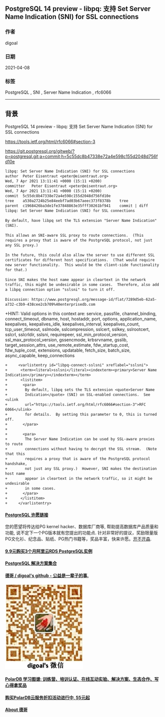 ## PostgreSQL 14 preview - libpq: 支持 Set Server Name Indication (SNI) for SSL connections  
                
### 作者                
digoal                
                
### 日期                
2021-04-08                 
                
### 标签                
PostgreSQL , SNI , Server Name Indication , rfc6066    
                
----                
                
## 背景         
PostgreSQL 14 preview - libpq: 支持 Set Server Name Indication (SNI) for SSL connections  
  
https://tools.ietf.org/html/rfc6066#section-3  
  
https://git.postgresql.org/gitweb/?p=postgresql.git;a=commit;h=5c55dc8b47338e72a4e598c155d2048d756fd10e  
  
```  
libpq: Set Server Name Indication (SNI) for SSL connections  
author	Peter Eisentraut <peter@eisentraut.org>	  
Wed, 7 Apr 2021 13:11:41 +0000 (15:11 +0200)  
committer	Peter Eisentraut <peter@eisentraut.org>	  
Wed, 7 Apr 2021 13:11:41 +0000 (15:11 +0200)  
commit	5c55dc8b47338e72a4e598c155d2048d756fd10e  
tree	a530a2724b25e84eebf7ad03b67aeec373f8378b	tree  
parent	c1968426ba3de1fe37848863e35fff30261bf941	commit | diff  
libpq: Set Server Name Indication (SNI) for SSL connections  
  
By default, have libpq set the TLS extension "Server Name Indication" (SNI).  
  
This allows an SNI-aware SSL proxy to route connections.  (This  
requires a proxy that is aware of the PostgreSQL protocol, not just  
any SSL proxy.)  
  
In the future, this could also allow the server to use different SSL  
certificates for different host specifications.  (That would require  
new server functionality.  This would be the client-side functionality  
for that.)  
  
Since SNI makes the host name appear in cleartext in the network  
traffic, this might be undesirable in some cases.  Therefore, also add  
a libpq connection option "sslsni" to turn it off.  
  
Discussion: https://www.postgresql.org/message-id/flat/7289d5eb-62a5-a732-c3b9-438cee2cb709%40enterprisedb.com  
```  
  
+HINT:  Valid options in this context are: service, passfile, channel_binding, connect_timeout, dbname, host, hostaddr, port, options, application_name, keepalives, keepalives_idle, keepalives_interval, keepalives_count, tcp_user_timeout, sslmode, sslcompression, sslcert, sslkey, sslrootcert, sslcrl, sslcrldir, sslsni, requirepeer, ssl_min_protocol_version, ssl_max_protocol_version, gssencmode, krbsrvname, gsslib, target_session_attrs, use_remote_estimate, fdw_startup_cost, fdw_tuple_cost, extensions, updatable, fetch_size, batch_size, async_capable, keep_connections  
  
```  
+     <varlistentry id="libpq-connect-sslsni" xreflabel="sslsni">  
+      <term><literal>sslsni</literal><indexterm><primary>Server Name Indication</primary></indexterm></term>  
+      <listitem>  
+       <para>  
+        By default, libpq sets the TLS extension <quote>Server Name  
+        Indication</quote> (SNI) on SSL-enabled connections.  See <ulink  
+        url="https://tools.ietf.org/html/rfc6066#section-3">RFC 6066</ulink>  
+        for details.  By setting this parameter to 0, this is turned off.  
+       </para>  
+  
+       <para>  
+        The Server Name Indication can be used by SSL-aware proxies to route  
+        connections without having to decrypt the SSL stream.  (Note that this  
+        requires a proxy that is aware of the PostgreSQL protocol handshake,  
+        not just any SSL proxy.)  However, SNI makes the destination host name  
+        appear in cleartext in the network traffic, so it might be undesirable  
+        in some cases.  
+       </para>  
+      </listitem>  
+     </varlistentry>  
```  
        
  
#### [PostgreSQL 许愿链接](https://github.com/digoal/blog/issues/76 "269ac3d1c492e938c0191101c7238216")
您的愿望将传达给PG kernel hacker、数据库厂商等, 帮助提高数据库产品质量和功能, 说不定下一个PG版本就有您提出的功能点. 针对非常好的提议，奖励限量版PG文化衫、纪念品、贴纸、PG热门书籍等，奖品丰富，快来许愿。[开不开森](https://github.com/digoal/blog/issues/76 "269ac3d1c492e938c0191101c7238216").  
  
  
#### [9.9元购买3个月阿里云RDS PostgreSQL实例](https://www.aliyun.com/database/postgresqlactivity "57258f76c37864c6e6d23383d05714ea")
  
  
#### [PostgreSQL 解决方案集合](https://yq.aliyun.com/topic/118 "40cff096e9ed7122c512b35d8561d9c8")
  
  
#### [德哥 / digoal's github - 公益是一辈子的事.](https://github.com/digoal/blog/blob/master/README.md "22709685feb7cab07d30f30387f0a9ae")
  
  
![digoal's wechat](../pic/digoal_weixin.jpg "f7ad92eeba24523fd47a6e1a0e691b59")
  
  
#### [PolarDB 学习图谱: 训练营、培训认证、在线互动实验、解决方案、生态合作、写心得拿奖品](https://www.aliyun.com/database/openpolardb/activity "8642f60e04ed0c814bf9cb9677976bd4")
  
  
#### [购买PolarDB云服务折扣活动进行中, 55元起](https://www.aliyun.com/activity/new/polardb-yunparter?userCode=bsb3t4al "e0495c413bedacabb75ff1e880be465a")
  
  
#### [About 德哥](https://github.com/digoal/blog/blob/master/me/readme.md "a37735981e7704886ffd590565582dd0")
  
